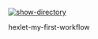 [![show-directory](https://github.com/HiKris1801/hexlet-my-first-workflow/actions/workflows/show-directory.yml/badge.svg)](https://github.com/HiKris1801/hexlet-my-first-workflow/actions/workflows/show-directory.yml)

hexlet-my-first-workflow
